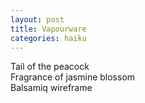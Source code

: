 ```yaml
---
layout: post
title: Vapourware
categories: haiku
---
```

Tail of the peacock  
Fragrance of jasmine blossom  
Balsamiq wireframe
